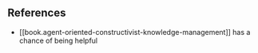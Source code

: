 
## References

- [[book.agent-oriented-constructivist-knowledge-management]] has a chance of being helpful